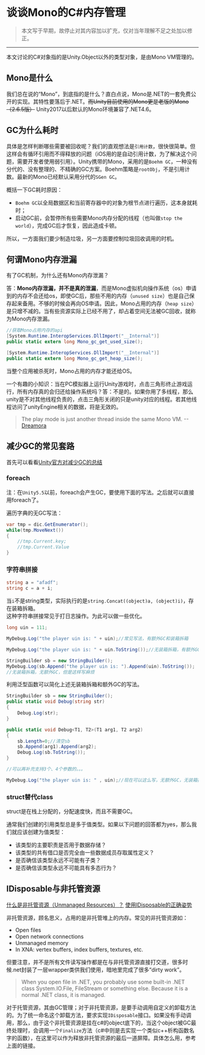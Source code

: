# 谈谈Mono的C#内存管理

> 本文写于早期，故停止对其内容加以扩充，仅对当年理解不足之处加以修正。

---

本文讨论的C\#对象指的是Unity.Object以外的类型对象，是由Mono VM管理的。

## Mono是什么

我们总在说的“Mono”，到底指的是什么？直白点说，Mono是.NET的一套免费公开的实现。其特性要落后于.NET。~~而Unity目前使用的Mono更是老版的Mono（2.6.5版）~~ Unity2017以后默认的Mono环境兼容了.NET4.6。

## GC为什么耗时

具体是怎样判断哪些需要被回收呢？我们的直观想法是`引用计数`，很快很简单。但这样会有循环引用而不得释放的问题（iOS用的是自动引用计数，为了解决这个问题，需要开发者使用弱引用）。Unity携带的Mono，采用的是`Boehm GC`，一种没有分代的、没有整理的、不精确的GC方案。Boehm策略是`rootObj`，不是引用计数。最新的Mono已经默认采用分代的`SGen GC`。

概括一下GC耗时原因：

* `Boehm GC`以全局数据区和当前寄存器中的对象为根节点进行遍历，这本身就耗时；
* 启动GC前，会暂停所有些需要Mono内存分配的线程（也叫做`stop the world`），完成GC后才恢复，因此造成卡顿。

所以，一方面我们要少制造垃圾，另一方面要控制垃圾回收调用的时机。

## 何谓Mono内存泄漏

有了GC机制，为什么还有Mono内存泄漏？

答：**Mono内存泄漏，并不是真的泄漏**，而是Mono虚拟机向操作系统（os）申请到的内存不会还给os，即使GC后，那些不用的内存（`unused size`）也是自己保存起来备用。不够的时候会再向OS申请。因此，Mono占用的内存（`heap size`）是只增不减的。当有些资源实际上已经不用了，却占着空间无法被GC回收，就称为Mono内存泄漏。

```csharp
//获取Mono占用内存的api
[System.Runtime.InteropServices.DllImport("__Internal")]
public static extern long Mono_gc_get_used_size();

[System.Runtime.InteropServices.DllImport("__Internal")]
public static extern long Mono_gc_get_heap_size();
```

当整个应用被杀死时，Mono占用的内存才能还给OS。

一个有趣的小知识：当在PC模拟器上运行Unity游戏时，点击三角形终止游戏运行，所有内存真的会归还给操作系统吗？答：不是的。如果你用了多线程，那么unity是不对其他线程负责的，点击三角形关闭的只是unity对应的线程。若其他线程访问了unityEngine相关的数据，将是无效的。

> The play mode is just another thread inside the same Mono VM. --[Dreamora](https://forum.unity3d.com/threads/threading-causes-memory-leak.87652/)

## 减少GC的常见套路

首先可以看看[Unity官方对减少GC的总结](https://unity3d.com/learn/tutorials/topics/performance-optimization/optimizing-garbage-collection-unity-games)

### foreach

注：在`Unity5.5`以前，foreach会产生GC，要使用下面的写法。之后就可以直接用foreach了。

遍历字典的无GC写法：

```csharp
var tmp = dic.GetEnumerator();
while(tmp.MoveNext())
{
    //tmp.Current.key;
    //tmp.Current.Value
}
```

### 字符串拼接

```csharp
string a = "afadf";
string c = a + i;
```

当`i`不是string类型，实际执行的是`string.Concat((object)a, (object)i)`，存在装箱拆箱。  
这种字符串拼接常见于打日志操作。为此可以做一些优化。

```csharp
long uin = 111;

MyDebug.Log("the player uin is: " + uin);//常见写法，有额外GC和装箱拆箱

MyDebug.Log("the player uin is: " + uin.ToString());//无装箱拆箱，有额外GC

StringBuilder sb = new StringBuilder();
MyDebug.Log(sb.Append("the player uin is: ").Append(uin).ToString()); 
//无装箱拆箱，无额外GC，但是这样写麻烦
```

利用泛型函数可以简化上述无装箱拆箱和额外GC的写法。

```csharp
StringBuilder sb = new StringBuilder();
public static void Debug(string str)
{
    Debug.Log(str);
}

public static void Debug<T1, T2>(T1 arg1, T2 arg2)
{
    sb.Length=0;//清空sb
    sb.Append(arg1).Append(arg2);
    Debug.Log(sb.ToString());
}

//可以再补充支持3个、4个参数的。。。

MyDebug.Log("the player uin is: " , uin);//现在可以这么写，无额外GC，无装箱拆箱
```


### struct替代class

struct是在栈上分配的，分配速度快，而且不需要GC。 

通常我们创建的引用类型总是多于值类型。如果以下问题的回答都为yes，那么我们就应该创建为值类型：

* 该类型的主要职责是否用于数据存储？
* 该类型的共有借口是否完全由一些数据成员存取属性定义？
* 是否确信该类型永远不可能有子类？
* 是否确信该类型永远不可能具有多态行为？

## IDisposable与非托管资源

[什么是非托管资源（Unmanaged Resources）？](https://stackoverflow.com/questions/3433197/what-exactly-are-unmanaged-resources)
[使用IDisposable的正确姿势](https://stackoverflow.com/questions/538060/proper-use-of-the-idisposable-interface)

非托管资源，顾名思义，占用的是非托管堆上的内存。常见的非托管资源如：

- Open files
- Open network connections
- Unmanaged memory
- In XNA: vertex buffers, index buffers, textures, etc.

但要注意，并不是所有文件读写操作都是在与非托管资源直接打交道，很多时候.net封装了一层wrapper类供我们使用，暗地里完成了很多“dirty work”。

> When you open file in .NET, you probably use some built-in .NET class System.IO.File, FileStream or something else. Because it is a normal .NET class, it is managed.

对于托管资源，其由GC管理；对于非托管资源，是要手动调用自定义的卸载方法的。为了统一命名这个卸载方法，要求实现`IDisposable`接口。如果没有手动调用，那么，由于这个非托管资源是挂在c#的object底下的，当这个object被GC最终处理时，会调用一个`Finalize`方法（c#中则是去实现一个类似c++析构函数名字的函数），在这里可以作为释放非托管资源的最后一道屏障。具体怎么用，参考上面的链接。

